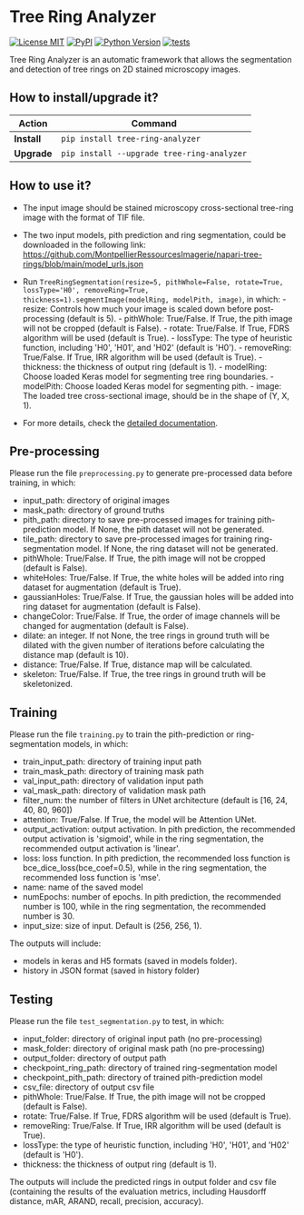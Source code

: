 # Tree Ring Analyzer

[![License MIT](https://img.shields.io/pypi/l/tree-ring-analyzer.svg?color=green)](https://github.com/MontpellierRessourcesImagerie/tree-ring-analyzer/raw/main/LICENSE)
[![PyPI](https://img.shields.io/pypi/v/tree-ring-analyzer.svg?color=green)](https://pypi.org/project/tree-ring-analyzer)
[![Python Version](https://img.shields.io/pypi/pyversions/ntree-ring-analyzer.svg?color=green)](https://python.org)
[![tests](https://github.com/MontpellierRessourcesImagerie/tree-ring-analyzer/workflows/tests/badge.svg)](https://github.com/MontpellierRessourcesImagerie/tree-ring-analyzer/actions)

Tree Ring Analyzer is an automatic framework that allows the segmentation and detection of tree rings on 2D stained microscopy images.

## How to install/upgrade it?

| Action      | Command                                                                                               |
|-------------|-------------------------------------------------------------------------------------------------------|
| **Install** | `pip install tree-ring-analyzer`                                                                      |
| **Upgrade** | `pip install --upgrade tree-ring-analyzer`                                                            |


## How to use it?
- The input image should be stained microscopy cross-sectional tree-ring image with the format of TIF file.
- The two input models, pith prediction and ring segmentation, could be downloaded in the following link: https://github.com/MontpellierRessourcesImagerie/napari-tree-rings/blob/main/model_urls.json
- Run `TreeRingSegmentation(resize=5, pithWhole=False, rotate=True, lossType='H0', removeRing=True, thickness=1).segmentImage(modelRing, modelPith, image)`, in which:
        - resize: Controls how much your image is scaled down before post-processing (default is 5).
        - pithWhole: True/False. If True, the pith image will not be cropped (default is False).
        - rotate: True/False. If True, FDRS algorithm will be used (default is True).
        - lossType: The type of heuristic function, including 'H0', 'H01', and 'H02' (default is 'H0').
        - removeRing: True/False. If True, IRR algorithm will be used (default is True).
        - thickness: the thickness of output ring (default is 1).
        - modelRing: Choose loaded Keras model for segmenting tree ring boundaries.
        - modelPith: Choose loaded Keras model for segmenting pith.
        - image: The loaded tree cross-sectional image, should be in the shape of (Y, X, 1).
        
- For more details, check the [detailed documentation](https://montpellierressourcesimagerie.github.io/napari-tree-rings).


## Pre-processing
Please run the file `preprocessing.py` to generate pre-processed data before training, in which:
- input_path: directory of original images
- mask_path: directory of ground truths
- pith_path: directory to save pre-processed images for training pith-prediction model. If None, the pith dataset will not be generated.
- tile_path: directory to save pre-processed images for training ring-segmentation model. If None, the ring dataset will not be generated.
- pithWhole: True/False. If True, the pith image will not be cropped (default is False).
- whiteHoles: True/False. If True, the white holes will be added into ring dataset for augmentation (default is True).
- gaussianHoles: True/False. If True, the gaussian holes will be added into ring dataset for augmentation (default is False).
- changeColor: True/False. If True, the order of image channels will be changed for augmentation (default is False).
- dilate: an integer. If not None, the tree rings in ground truth will be dilated with the given number of iterations before calculating the distance map (default is 10).
- distance: True/False. If True, distance map will be calculated.
- skeleton: True/False. If True, the tree rings in ground truth will be skeletonized.

## Training
Please run the file `training.py` to train the pith-prediction or ring-segmentation models, in which:
- train_input_path: directory of training input path
- train_mask_path: directory of training mask path
- val_input_path: directory of validation input path
- val_mask_path: directory of validation mask path
- filter_num: the number of filters in UNet architecture (default is [16, 24, 40, 80, 960])
- attention: True/False. If True, the model will be Attention UNet.
- output_activation: output activation. In pith prediction, the recommended output activation is 'sigmoid', while in the ring segmentation, the recommended output activation is 'linear'.
- loss: loss function. In pith prediction, the recommended loss function is bce_dice_loss(bce_coef=0.5), while in the ring segmentation, the recommended loss function is 'mse'. 
- name: name of the saved model
- numEpochs: number of epochs. In pith prediction, the recommended number is 100, while in the ring segmentation, the recommended number is 30. 
- input_size: size of input. Default is (256, 256, 1).

The outputs will include:
- models in keras and H5 formats (saved in models folder).
- history in JSON format (saved in history folder)

## Testing
Please run the file `test_segmentation.py` to test, in which:
- input_folder: directory of original input path (no pre-processing)
- mask_folder: directory of original mask path (no pre-processing)
- output_folder: directory of output path
- checkpoint_ring_path: directory of trained ring-segmentation model
- checkpoint_pith_path: directory of trained pith-prediction model
- csv_file: directory of output csv file
- pithWhole: True/False. If True, the pith image will not be cropped (default is False).
- rotate: True/False. If True, FDRS algorithm will be used (default is True).
- removeRing: True/False. If True, IRR algorithm will be used (default is True).
- lossType: the type of heuristic function, including 'H0', 'H01', and 'H02' (default is 'H0').
- thickness: the thickness of output ring (default is 1).

The outputs will include the predicted rings in output folder and csv file (containing the results of the evaluation metrics, including Hausdorff distance, mAR, ARAND, recall, precision, accuracy).

[🐛 Found a bug?]: https://github.com/MontpellierRessourcesImagerie/tree-ring-analyzer/issues
[🔍 Need some help?]: mri-cia@mri.cnrs.fr
